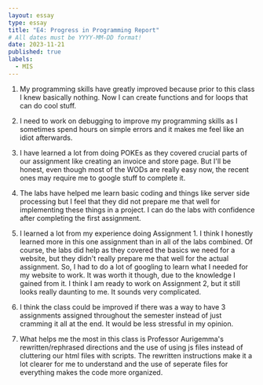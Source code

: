 ```yaml
---
layout: essay
type: essay
title: "E4: Progress in Programming Report"
# All dates must be YYYY-MM-DD format!
date: 2023-11-21
published: true
labels:
  - MIS
---
```


1. My programming skills have greatly improved because prior to this class I knew basically nothing. Now I can create functions and for loops that can do cool stuff.

2. I need to work on debugging to improve my programming skills as I sometimes spend hours on simple errors and it makes me feel like an idiot afterwards.

3. I have learned a lot from doing POKEs as they covered crucial parts of our assignment like creating an invoice and store page. But I'll be honest, even though most of the WODs are really easy now, the recent ones may require me to google stuff to complete it.

4. The labs have helped me learn basic coding and things like server side processing but I feel that they did not prepare me that well for implementing these things in a project. I can do the labs with confidence after completing the first assignment.

5. I learned a lot from my experience doing Assignment 1. I think I honestly learned more in this one assignment than in all of the labs combined. Of course, the labs did help as they covered the basics we need for a website,
but they didn't really prepare me that well for the actual assignment. So, I had to do a lot of googling to learn what I needed for my website to work. It was worth it though, due to the knowledge I gained from it.
I think I am ready to work on Assignment 2, but it still looks really daunting to me. It sounds very complicated.

6. I think the class could be improved if there was a way to have 3 assignments assigned throughout the semester instead of just cramming it all at the end. It would be less stressful in my opinion. 

7. What helps me the most in this class is Professor Aurigemma's rewritten/rephrased directions and the use of using js files instead of cluttering our html files with scripts. The rewritten instructions make it a lot clearer
for me to understand and the use of seperate files for everything makes the code more organized.

